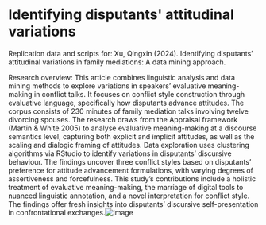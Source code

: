# Identifying disputants' attitudinal variations
Replication data and scripts for: Xu, Qingxin (2024). Identifying disputants’ attitudinal variations in family mediations: A data mining approach.

Research overview:
This article combines linguistic analysis and data mining methods to explore variations in speakers’ evaluative meaning-making in conflict talks. It focuses on conflict style construction through evaluative language, specifically how disputants advance attitudes. The corpus consists of 230 minutes of family mediation talks involving twelve divorcing spouses. The research draws from the Appraisal framework (Martin & White 2005) to analyse evaluative meaning-making at a discourse semantics level, capturing both explicit and implicit attitudes, as well as the scaling and dialogic framing of attitudes. Data exploration uses clustering algorithms via RStudio to identify variations in disputants’ discursive behaviour. The findings uncover three conflict styles based on disputants’ preference for attitude advancement formulations, with varying degrees of assertiveness and forcefulness. This study’s contributions include a holistic treatment of evaluative meaning-making, the marriage of digital tools to nuanced linguistic annotation, and a novel interpretation for conflict style. The findings offer fresh insights into disputants’ discursive self-presentation in confrontational exchanges.![image](https://github.com/xu-qingxin/DS_Identifying-disputants-attitudinal-variations/assets/87254506/535f63ee-0b48-4dbc-bc87-ada927a6490e)
